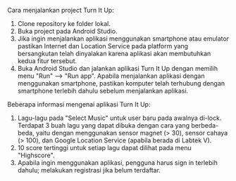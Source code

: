 Cara menjalankan project Turn It Up:
1. Clone repository ke folder lokal.
2. Buka project pada Android Studio.
3. Jika ingin menjalankan aplikasi menggunakan smartphone atau emulator
   pastikan Internet dan Location Service pada platform yang bersangkutan
   telah dinyalakan karena aplikasi akan membutuhkan kedua fitur tersebut. 
4. Buka Android Studio dan jalankan aplikasi Turn It Up dengan memilih menu "Run" --> "Run app".
   Apabila menjalankan aplikasi dengan menggunakan smartphone, pastikan komputer telah terhubung dengan 
   smartphone terlebih dahulu sebelum menjalankan aplikasi.

Beberapa informasi mengenai aplikasi Turn It Up:
1. Lagu-lagu pada "Select Music" untuk user baru pada awalnya di-lock. 
   Terdapat 3 buah lagu yang dapat dibuka dengan cara yang berbeda-beda,
   yaitu dengan menggunakan sensor magnet (> 30), sensor cahaya (> 100), dan Google Location Service (apabila berada di Labtek V).
2. 10 score tertinggi untuk setiap lagu dapat dilihat pada menu "Highscore".  
3. Apabila ingin menggunakan aplikasi, pengguna harus sign in terlebih dahulu; melakukan registrasi jika belum terdaftar.